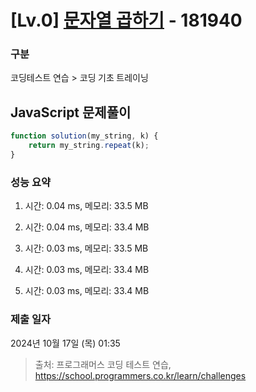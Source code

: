 # [Lv.0] [문자열 곱하기](https://school.programmers.co.kr/learn/courses/30/lessons/181940?language=javascript) - 181940 

### 구분

코딩테스트 연습 > 코딩 기초 트레이닝

## JavaScript 문제풀이

```js
function solution(my_string, k) {
    return my_string.repeat(k);
}
```

### 성능 요약

1. 시간: 0.04 ms, 메모리: 33.5 MB

2. 시간: 0.04 ms, 메모리: 33.4 MB
3. 시간: 0.03 ms, 메모리: 33.5 MB
4. 시간: 0.03 ms, 메모리: 33.4 MB
5. 시간: 0.03 ms, 메모리: 33.4 MB

### 제출 일자

2024년 10월 17일 (목) 01:35

> 출처: 프로그래머스 코딩 테스트 연습, https://school.programmers.co.kr/learn/challenges